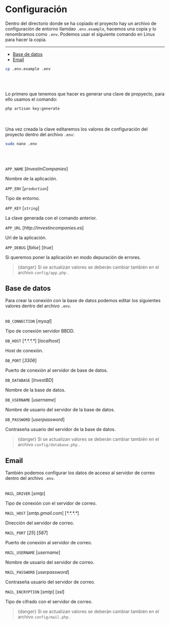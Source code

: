 #	Configuración


Dentro del directorio donde se ha copiado el proyecto hay un archivo de configuración de entorno llamdao `.env.example`, hacemos una copia y lo renombramos como `.env`. Podemos usar el siguiente comando en Linux para hacer la copia.

---

- [Base de datos](#base-de-datos)
- [Email](#email)
  


```bash
cp .env.example .env
```
<br><br>

Lo primero que tenemos que hacer es generar una clave de propyecto, para ello usamos el comando:

```bash
php artisan key:generate
```
<br><br>
Una vez creada la clave editaremos los valores de configuración del proyecto dentro del archivo `.env`:

```bash
sudo nano .env
```
<br><br>

`APP_NAME` [_InvestinCompanies_]

Nombre de la aplicación.

`APP_ENV` [_`production`_]

Tipo de entorno. 

`APP_KEY` [_`string`_]

La clave generada con el comando anterior.

`APP_URL` [_http://investincompanies.es_]

Url de la aplicación.

`APP_DEBUG` [_false_] [_true_]

Si queremos poner la aplicación en modo depuración de errores.


> {danger} Si se actualizan valores se deberán cambiar también en el archivo `config/app.php` .

<a name="base-de-datos"></a>

## Base de datos

Para crear la conexión con la base de datos podemos editar los siguientes valores dentro del archivo `.env`. <br><br>


`DB_CONNECTION` [_mysql_]

Tipo de conexión servidor BBDD.

`DB_HOST` [_&ast;.&ast;.&ast;.&ast;_] [_localhost_]

Host de conexión.

`DB_PORT` [_3306_]

Puerto de conexión al servidor de base de datos.

`DB_DATABASE` [_InvestBD_]

Nombre de la base de datos.

`DB_USERNAME` [_username_]

Nombre de usuario del servidor de la base de datos.

`DB_PASSWORD` [_userpassword_]

Contraseña usuario del servidor de la base de datos.

> {danger} Si se actualizan valores se deberán cambiar también en el archivo `config/database.php` .

<a name="email"></a>
## Email 

También podemos configurar los datos de acceso al servidor de correo dentro del archivo `.env`.<br><br>

`MAIL_DRIVER` [_smtp_] 

Tipo de conexión con el servidor de correo.

`MAIL_HOST` [_smtp.gmail.com_] [_&ast;.&ast;.&ast;.&ast;_]

Dirección del servidor de correo.

`MAIL_PORT` [_25_] [_587_]

Puerto de conexión al servidor de correo.

`MAIL_USERNAME` [_username_]

Nombre de usuario del servidor de correo.

`MAIL_PASSWORD` [_userpassword_]

Contraseña usuario del servidor de correo.


`MAIL_ENCRYPTION` [_smtp_] [_ssl_]

Tipo de cifrado con el servidor de correo.


> {danger} Si se actualizan valores se deberán cambiar también en el archivo `config/mail.php` .





